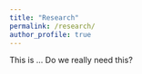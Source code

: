 ```yaml
---
title: "Research"
permalink: /research/
author_profile: true
---
```

This is ...
Do we really need this?

